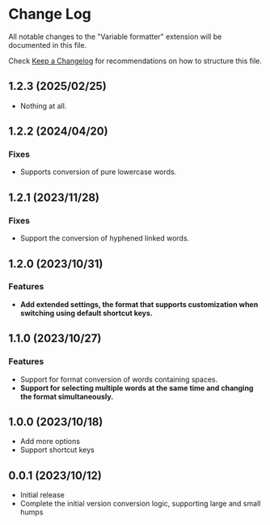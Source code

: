 # Change Log

All notable changes to the "Variable formatter" extension will be documented in this file.

Check [Keep a Changelog](http://keepachangelog.com/) for recommendations on how to structure this file.

## 1.2.3 (2025/02/25)

- Nothing at all.

## 1.2.2 (2024/04/20)

### Fixes

- Supports conversion of pure lowercase words.

## 1.2.1 (2023/11/28)

### Fixes

- Support the conversion of hyphened linked words.

## 1.2.0 (2023/10/31)

### Features

- **Add extended settings, the format that supports customization when switching using default shortcut keys.**

## 1.1.0 (2023/10/27)

### Features

- Support for format conversion of words containing spaces.
- **Support for selecting multiple words at the same time and changing the format simultaneously.**

## 1.0.0 (2023/10/18)

- Add more options
- Support shortcut keys

## 0.0.1 (2023/10/12)

- Initial release
- Complete the initial version conversion logic, supporting large and small humps
